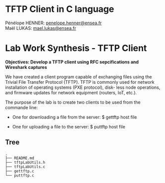 # TFTP Client in C language

Pénélope HENNER: penelope.henner@ensea.fr  
Maël LUKAS: mael.lukas@ensea.fr

# Lab Work Synthesis - TFTP Client 

**Objectives: Develop a TFTP client using RFC sepcifications and Wireshark captures**

We have created a client program capable of exchanging files using the Trivial File Transfer
Protocol (TFTP). TFTP is commonly used for network installation of operating systems (PXE protocol), disk-
less node operations, and firmware updates for network equipment (routers, IoT, etc.).

The purpose of the lab is to create two clients to be used from the commande line:

- One for downloading a file from the server: 
		$ gettftp host file

- One for uploading a file to the server: 
		$ puttftp host file


## Tree

```
.
├── README.md
├── tftpLabUtils.h
├── tftpLabUtils.c
├── gettftp.c
└── puttftp.c
```

